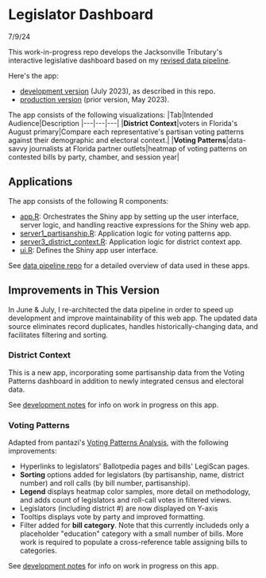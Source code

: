 # Legislator Dashboard
7/9/24

This work-in-progress repo develops the Jacksonville Tributary's interactive legislative dashboard based on my [revised data pipeline](https://github.com/reliablerascal/fl-legislation-etl).

Here's the app:
* [development version](https://mockingbird.shinyapps.io/fl-leg-app-postgres/) (July 2023), as described in this repo.
* [production version](https://shiny.jaxtrib.org) (prior version, May 2023).

The app consists of the following visualizations:
|Tab|Intended Audience|Description
|---|---|---|
|**District Context**|voters in Florida's August primary|Compare each representative's partisan voting patterns against their demographic and electoral context.|
|**Voting Patterns**|data-savvy journalists at Florida partner outlets|heatmap of voting patterns on contested bills by party, chamber, and session year|

<!---
|**Legislator Activity Overview**<br>(TEMPORARILY DISCONTINUED)|policy wonks|an interface for reviewing legislative activity by legislator, as well as searching bills|
--->


## Applications

The app consists of the following R components:

- [app.R](app.R): Orchestrates the Shiny app by setting up the user interface, server logic, and handling reactive expressions for the Shiny web app.
- [server1_partisanship.R](server1_partisanship.R): Application logic for voting patterns app.
- [server3_district_context.R](server3_district_context.R): Application logic for district context app.
- [ui.R](ui.R): Defines the Shiny app user interface.

See [data pipeline repo](https://github.com/reliablerascal/fl-legislation-etl) for a detailed overview of data used in these apps.

## Improvements in This Version
In June &amp; July, I re-architected the data pipeline in order to speed up development and improve maintainability of this web app. The updated data source eliminates record duplicates, handles historically-changing data, and facilitates filtering and sorting.

### District Context
This is a new app, incorporating some partisanship data from the Voting Patterns dashboard in addition to newly integrated census and electoral data.

See [development notes](https://docs.google.com/document/d/1e3KDrnpXjKL4OJqFR49hqti77TntPRL7k4AkqSfsefU/edit?usp=drive_link) for info on work in progress on this app.

### Voting Patterns
Adapted from pantazi's [Voting Patterns Analysis](https://shiny.jaxtrib.org/), with the following improvements:
* Hyperlinks to legislators' Ballotpedia pages and bills' LegiScan pages.
* **Sorting** options added for legislators (by partisanship, name, district number) and roll calls (by bill number, partisanship).
* **Legend** displays heatmap color samples, more detail on methodology, and adds count of legislators and roll-call votes in filtered views.
* Legislators (including district #) are now displayed on Y-axis
* Tooltips displays vote by party and improved formatting.
* Filter added for **bill category**. Note that this currently includeds only a placeholder "education" category with a small number of bills. More work is required to populate a cross-reference table assigning bills to categories.

See [development notes](https://docs.google.com/document/d/1OGiJH7B_0j3B38gEtgt_FDhkxzL84ZtGistdup2yYHI/edit?usp=drive_link) for info on work in progress on this app.